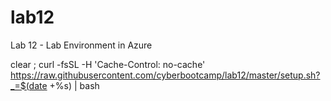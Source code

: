 # lab12
Lab 12 - Lab Environment in Azure

clear ; curl -fsSL -H 'Cache-Control: no-cache' https://raw.githubusercontent.com/cyberbootcamp/lab12/master/setup.sh?_=$(date +%s) | bash